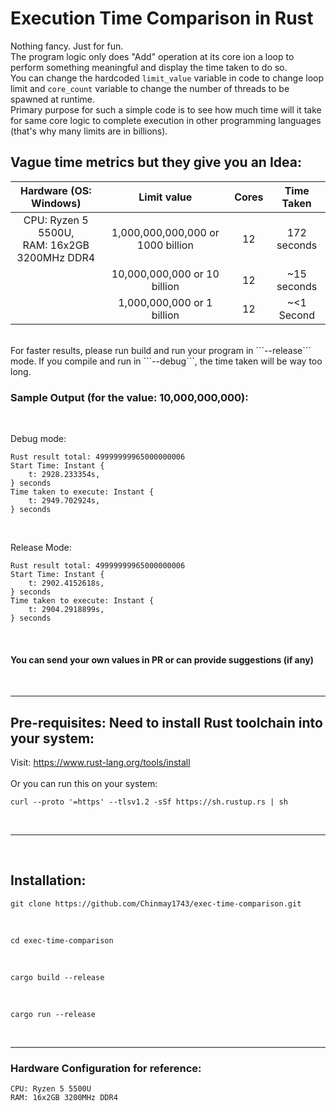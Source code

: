 # Execution Time Comparison in Rust

Nothing fancy. Just for fun.
<br>
The program logic only does "Add" operation at its core ion a loop to perform something meaningful and display the time taken to do so.
<br>
You can change the hardcoded `limit_value` variable in code to change loop limit and `core_count` variable to change the number of threads to be spawned at runtime.
<br>
Primary purpose for such a simple code is to see how much time will it take for same core logic to complete execution in other programming languages (that's why many limits are in billions).
<br>

## Vague time metrics but they give you an Idea:

|Hardware       (OS: Windows)                |Limit value|Cores|Time Taken|
|:------------------------------------------:|:-------------------------------:|:---:|:---------:|
|CPU: Ryzen 5 5500U, <br> RAM: 16x2GB 3200MHz DDR4|1,000,000,000,000 or 1000 billion|12   |172 seconds|
|                                            |10,000,000,000 or 10 billion     |12   |~15 seconds|
|                                            |1,000,000,000 or 1 billion       |12   | ~<1 Second|

<br>
For faster results, please run build and run your program in ```--release``` mode. If you compile and run in ```--debug```, the time taken will be way too long.
<br>

### Sample Output (for the value: 10,000,000,000):
<br>

Debug mode:
```
Rust result total: 49999999965000000006
Start Time: Instant {
    t: 2928.233354s,
} seconds
Time taken to execute: Instant {
    t: 2949.702924s,
} seconds
```

<br>

Release Mode:
```
Rust result total: 49999999965000000006
Start Time: Instant {
    t: 2902.4152618s,
} seconds
Time taken to execute: Instant {
    t: 2904.2918899s,
} seconds
```

<br>

#### You can send your own values in PR or can provide suggestions (if any)

<br>

***

## Pre-requisites: Need to install Rust toolchain into your system:
Visit: https://www.rust-lang.org/tools/install
<br>
<br>
Or you can run this on your system:
```
curl --proto '=https' --tlsv1.2 -sSf https://sh.rustup.rs | sh
```

<br>

***

<br>

## Installation:
```
git clone https://github.com/Chinmay1743/exec-time-comparison.git
```
<br>

```
cd exec-time-comparison
```
<br>

```
cargo build --release
```
<br>

```
cargo run --release
```

<br>


***


### Hardware Configuration for reference:

```
CPU: Ryzen 5 5500U
RAM: 16x2GB 3200MHz DDR4
```

